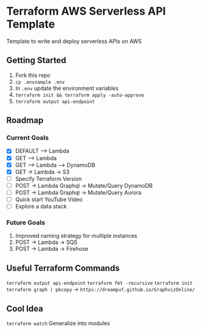 # Terraform AWS Serverless API Template

Template to write and deploy serverless APIs on AWS

## Getting Started

1. Fork this repo
1. `cp .envsample .env`
1. In `.env` update the environment variables
1. `terraform init && terraform apply -auto-approve`
1. `terraform output api-endpoint`

## Roadmap

### Current Goals

- [x] DEFAULT --> Lambda
- [x] GET --> Lambda
- [x] GET --> Lambda --> DynamoDB
- [x] GET -> Lambda -> S3
- [ ] Specify Terraform Version
- [ ] POST -> Lambda Graphql -> Mutate/Query DynamoDB
- [ ] POST -> Lambda Graphql -> Mutate/Query Aurora
- [ ] Quick start YouTube Video
- [ ] Explore a data stack

### Future Goals

1. Improved naming strategy for multiple instances
1. POST -> Lambda -> SQS
1. POST -> Lambda -> Firehose

## Useful Terraform Commands

`terraform output api-endpoint`
`terraform fmt -recursive`
`terraform init`
`terraform graph | pbcopy` -> `https://dreampuf.github.io/GraphvizOnline/`

## Cool Idea

`terraform watch`
Generalize into modules
